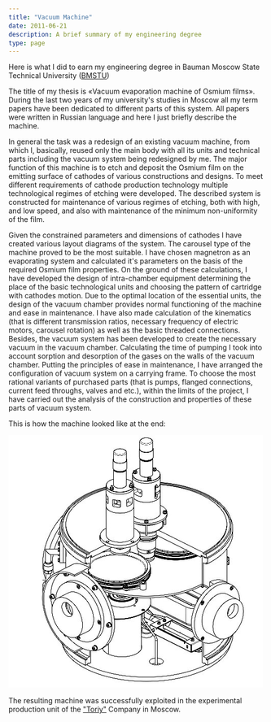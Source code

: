 ```yaml
---
title: "Vacuum Machine"
date: 2011-06-21
description: A brief summary of my engineering degree
type: page 
---
```


<p>Here is what I did to earn my engineering degree in Bauman Moscow State Technical University (<a href="http://www.bmstu.ru/en/">BMSTU</a>)</p>

<p>
The title of my thesis is «Vacuum evaporation machine of Osmium films». During the last two years of my university's studies in Moscow all my term papers have been dedicated to different parts of this system. All papers were written in Russian language and here I just briefly describe the machine.

In general the task was a redesign of an existing vacuum machine, from which I, basically, reused only the main body with all its units and technical parts including the vacuum system being redesigned by me.
The major function of this machine is to etch and deposit the Osmium film on the emitting surface of cathodes of various constructions and designs. To meet different requirements of cathode production technology multiple technological regimes of etching were developed.
The described system is constructed for maintenance of various regimes of etching, both with high, and low speed, and also with maintenance of the minimum non-uniformity of the film.
</p>

Given the constrained parameters and dimensions of cathodes I have created various layout diagrams of the system. The carousel type of the machine proved to be the most suitable.
I have chosen magnetron as an evaporating system and calculated it's parameters on the basis of the required Osmium film properties.
On the ground of these calculations, I have developed the design of intra-chamber equipment determining the place of the basic technological units and choosing the pattern of cartridge with cathodes motion.
Due to the optimal location of the essential units, the design of the vacuum chamber provides normal functioning of the machine and ease in maintenance.
I have also made calculation of the kinematics (that is different transmission ratios, necessary frequency of electric motors, carousel rotation) as well as the basic threaded connections.
Besides, the vacuum system has been developed to create the necessary vacuum in the vacuum chamber.
Calculating the time of pumping I took into account sorption and desorption of the gases on the walls of the vacuum chamber.
Putting the principles of ease in maintenance, I have arranged the configuration of vacuum system on a carrying frame.
To choose the most rational variants of purchased parts (that is pumps, flanged connections, current feed throughs, valves and etc.), within the limits of the project, I have carried out the analysis of the construction and properties of these parts of vacuum system.

This is how the machine looked like at the end:

![3dimage](/images/vacuum_machine.jpg)

The resulting machine was successfully exploited in the experimental production unit of the <a href="https://www.toriy.ru/">"Toriy"</a> Company in Moscow.
